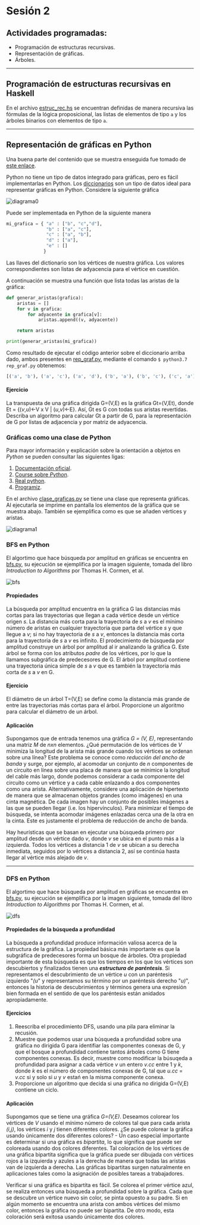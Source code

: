 # Sesión 2

## Actividades programadas:

* Programación de estructuras recursivas.
* Representación de gráficas.
* Árboles.

---

## Programación de estructuras recursivas en Haskell

En el archivo [estruc_rec.hs](https://github.com/nohernan/Matematicas_Discretas/blob/master/sesion02/estruc_rec.hs) se encuentran definidas de manera recursiva las fórmulas de la lógica proposicional, las listas de elementos de tipo `a` y los árboles binarios con elementos de tipo `a`.

---

## Representación de gráficas en Python

Una buena parte del contenido que se muestra enseguida fue tomado de [este enlace](https://www.python-course.eu/graphs_python.php).

Python no tiene un tipo de datos integrado para gráficas, pero es fácil implementarlas en Python. Los [diccionarios](https://www.python-course.eu/dictionaries.php) son un tipo de datos ideal para representar gráficas en Python. Considere la siguiente gráfica

![diagrama0](https://github.com/nohernan/Matematicas_Discretas/blob/master/sesion02/img/diagram0.png "Diagrama inicial")

Puede ser implementada en Python de la siguiente manera

```python
mi_grafica = { "a" : ["b", "c","d"],
               "b" : ["a", "c"],
               "c" : ["a", "b"],
               "d" : ["a"],
               "e" : []
              }
```
Las llaves del dictionario son los vértices de nuestra gráfica. Los valores correspondientes son listas de adyacencia para el vértice en cuestión.

A continuación se muestra una función que lista todas las aristas de la gráfica:

```python
def generar_aristas(grafica):
    aristas = []
    for v in grafica:
        for adyacente in grafica[v]:
            aristas.append((v, adyacente))

    return aristas

print(generar_aristas(mi_grafica))
```

Como resultado de ejecutar el código anterior sobre el diccionario arriba dado, ambos presentes en [rep_graf.py](https://github.com/nohernan/Matematicas_Discretas/blob/master/sesion02/rep_graf.py), mediante el comando `$ python3.7 rep_graf.py` obtenemos:

```python
[('a', 'b'), ('a', 'c'), ('a', 'd'), ('b', 'a'), ('b', 'c'), ('c', 'a'), ('c', 'b'), ('d', 'a')]
```

#### Ejercicio
La transpuesta de una gráfica dirigida G=(V,E) es la gráfica Gt=(V,Et), donde Et = {(_v_,_u_)<-V x V | (_u_,_v_)<-E}. Así, Gt es G con todas sus aristas revertidas. Describa un algoritmo para calcular Gt a partir de G, para la representación de G por listas de adjacencia y por matriz de adyacencia. 

### Gráficas como una clase de Python

Para mayor información y explicación sobre la orientación a objetos en _Python_ se pueden consultar las siguientes ligas:
1. [Documentación oficial](https://docs.python.org/3/tutorial/classes.html).
1. [Course sobre _Python_](https://www.python-course.eu/python3_object_oriented_programming.php).
1. [Real python](https://realpython.com/python3-object-oriented-programming/).
1. [Programiz](https://www.programiz.com/python-programming/object-oriented-programming).

En el archivo [clase_graficas.py](https://github.com/nohernan/Matematicas_Discretas/blob/master/sesion02/clase_graficas.py) se tiene una clase que representa gráficas. Al ejecutarla se imprime en pantalla los elementos de la gráfica que se muestra abajo. También se ejemplifica como es que se añaden vértices y aristas.

![diagrama1](https://github.com/nohernan/Matematicas_Discretas/blob/master/sesion02/img/diagram1.png "Diagrama Dos")


### BFS en Python
El algortimo que hace búsqueda por amplitud en gráficas se encuentra en [bfs.py](https://github.com/nohernan/Matematicas_Discretas/blob/master/sesion02/bfs.py), su ejecución se ejemplifica por la imagen siguiente, tomada del libro _Introduction to Algorithms_ por Thomas H. Cormen, et al.

![bfs](https://github.com/nohernan/Matematicas_Discretas/blob/master/sesion02/img/bfs.png "BFS")

#### Propiedades
La búsqueda por amplitud encuentra en la gráfica G las distancias más cortas para las trayectorias que llegan a cada vértice desde un vértice origen _s_. La distancia más corta para la trayectoria de _s_ a _v_ es el mínimo número de aristas en cualquier trayectoria que parta del vértice _s_ y que llegue a _v_; si no hay trayectoria de _s_ a _v_, entonces la distancia más corta para la trayectoria de _s_ a _v_ es infinito. El prodecimiento de búsqueda por amplitud construye un árbol por amplitud al ir analizando la gráfica G. Este árbol se forma con los atributos _padre_ de los vértices, por lo que la llamamos subgráfica de predecesores de G. El árbol por amplitud contiene una trayectoria única simple de _s_ a _v_ que es también la trayectoria más corta de _s_ a _v_ en G.

#### Ejercicio
El diámetro de un árbol T=(V,E) se define como la distancia más grande de entre las trayectorias más cortas para el árbol. Proporcione un algoritmo para calcular el diámetro de un árbol.

#### Aplicación
Supongamos que de entrada tenemos una gráfica _G = (V, E)_, representando una matriz _M_ de _nxn_ elementos. ¿Qué permutación de los vértices de _V_ minimiza la longitud de la arista más grande cuando los vértices se ordenan sobre una línea? Este problema se conoce como _reducción del ancho de banda_ y surge, por ejemplo, al acomodar un conjunto de _n_ componentes de un circuito en línea sobre una placa de manera que se minimice la longitud del cable más largo, donde podemos considerar a cada componente del circuito como un vértice y a cada cable enlazando a dos componentes como una arista. Alternativamente, considere una aplicación de hipertexto de manera que se almacenan objetos grandes (como imágenes) en una cinta magnética. De cada imagen hay un conjunto de posibles imágenes a las que se pueden llegar (i.e. los hipervínculos). Para minimizar el tiempo de búsqueda, se intenta acomodar imágenes enlazadas cerca una de la otra en la cinta. Este es justamente el problema de reducción de ancho de banda.

Hay heurísticas que se basan en ejecutar una búsqueda primero por amplitud desde un vértice dado _v_, donde _v_ se ubica en el punto más a la izquierda. Todos los vértices a distancia 1 de _v_ se ubican a su derecha inmediata, seguidos por lo vértices a distancia 2, así se continúa hasta llegar al vértice más alejado de _v_.

---

### DFS en Python
El algortimo que hace búsqueda por amplitud en gráficas se encuentra en [bfs.py](https://github.com/nohernan/Matematicas_Discretas/blob/master/sesion02/bfs.py), su ejecución se ejemplifica por la imagen siguiente, tomada del libro _Introduction to Algorithms_ por Thomas H. Cormen, et al.

![dfs](https://github.com/nohernan/Matematicas_Discretas/blob/master/sesion02/img/dfs.png "DFS")

#### Propiedades de la búsqueda a profundidad
La búsqueda a profundidad produce información valiosa acerca de la estructura de la gráfica. La propiedad básica más importante es que la subgráfica de predecesores forma un bosque de árboles. Otra propiedad importante de esta búsqueda es que los tiempos en los que los vértices son descubiertos y finalizados tienen una ***estructura de paréntesis***. Si representamos el descubrimiento de un vértice _u_ con un paréntesis izquierdo "_(u_" y representamos su término por un paréntesis derecho "_u)_", entonces la historia de descubrimientos y términos genera una expresión bien formada en el sentido de que los paréntesis están anidados apropiadamente.

#### Ejercicios
1. Reescriba el procedimiento DFS, usando una pila para eliminar la recusión.
1. Muestre que podemos usar una búsqueda a profundidad sobre una gráfica no dirigida G para identifiar las componentes conexas de G, y que el bosque a profundidad contiene tantos árboles como G tiene componentes conexas. Es decir, muestre como modificar la búsuqeda a profundidad para asignar a cada vértice _v_ un entero _v.cc_ entre 1 y _k_, donde _k_ es el número de componentes conexas de G, tal que _u.cc_ = _v.cc_ si y solo si _u_ y _v_ estań en la misma componente conexa.
1. Proporcione un algoritmo que decida si una gráfica no dirigida G=(V,E) contiene un ciclo. 


#### Aplicación
Supongamos que se tiene una gráfica _G=(V,E)_. Deseamos colorear los vértices de _V_ usando el mínimo número de colores tal que para cada arista _(i,j)_, los vértices _i_ y _j_ tienen diferentes colores. ¿Se puede colorear la gráfica usando únicamente dos diferentes colores? - Un caso especial importante es determinar si una gráfica es _bipartita_, lo que significa que puede ser coloreada usando dos colores diferentes. Tal coloración de los vértices de una gráfica bipartita significa que la gráfica puede ser dibujada con vértices rojos a la izquierda y azules a la derecha de manera que todas las aristas van de izquierda a derecha. Las gráficas bipartitas surgen naturalmente en aplicaciones tales como la asignación de posibles tareas a trabajadores.

Verificar si una gráfica es bipartita es fácil. Se colorea el primer vértice azul, se realiza entonces una búsqueda a profundidad sobre la gráfica. Cada que se descubre un vértice nuevo sin color, se pinta opuesto a su padre. Si en algún momento se encuentra una arista con ambos vértices del mismo color, entonces la gráfica no puede ser bipartita. De otro modo, esta coloración será exitosa usando únicamente dos colores.